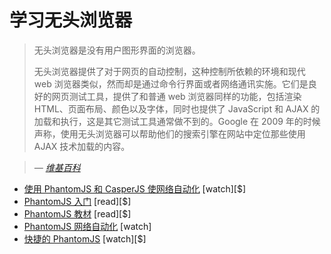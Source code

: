 # 学习无头浏览器

> 无头浏览器是没有用户图形界面的浏览器。
>
> 无头浏览器提供了对于网页的自动控制，这种控制所依赖的环境和现代 web 浏览器类似，然而却是通过命令行界面或者网络通讯实施。它们是良好的网页测试工具，提供了和普通 web 浏览器同样的功能，包括渲染 HTML、页面布局、颜色以及字体，同时也提供了 JavaScript 和 AJAX 的加载和执行，这是其它测试工具通常做不到的。Google 在 2009 年的时候声称，使用无头浏览器可以帮助他们的搜索引擎在网站中定位那些使用 AJAX 技术加载的内容。

><cite>&#8212; [维基百科](https://en.wikipedia.org/wiki/Headless_browser)</cite>

* [使用 PhantomJS 和 CasperJS 使网络自动化](https://app.pluralsight.com/library/courses/automating-web-phantom-js-casper-js/table-of-contents) [watch][$]
* [PhantomJS 入门](https://www.amazon.com/Getting-Started-PhantomJS-Aries-Beltran/dp/1782164227/?&_encoding=UTF8&tag=frontend-handbook-20&linkCode=ur2&linkId=b3838a0feeb0fad33069af34e9a5aa1e&camp=1789&creative=9325) [read][$]
* [PhantomJS 教材](https://www.amazon.com/PhantomJS-Cookbook-Rob-Friesel/dp/178398192X?&_encoding=UTF8&tag=frontend-handbook-20&linkCode=ur2&linkId=fd9f7dddf81520cd186b72918ab5df59&camp=1789&creative=9325) [read][$]
* [PhantomJS 网络自动化](https://www.youtube.com/watch?v=OqEcn_6GBDI) [watch]
* [快捷的 PhantomJS](https://www.packtpub.com/web-development/rapid-phantomjs-video) [watch][$]
